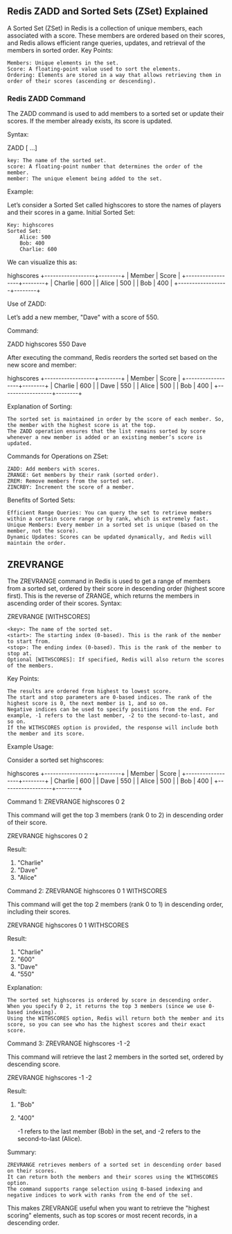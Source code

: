 ## Redis ZADD and Sorted Sets (ZSet) Explained

A Sorted Set (ZSet) in Redis is a collection of unique members, each associated with a score. These members are ordered based on their scores, and Redis allows efficient range queries, updates, and retrieval of the members in sorted order.
Key Points:

    Members: Unique elements in the set.
    Score: A floating-point value used to sort the elements.
    Ordering: Elements are stored in a way that allows retrieving them in order of their scores (ascending or descending).

### Redis ZADD Command

The ZADD command is used to add members to a sorted set or update their scores. If the member already exists, its score is updated.

Syntax:

ZADD <key> <score1> <member1> [<score2> <member2> ...]

    key: The name of the sorted set.
    score: A floating-point number that determines the order of the member.
    member: The unique element being added to the set.

Example:

Let’s consider a Sorted Set called highscores to store the names of players and their scores in a game.
Initial Sorted Set:

    Key: highscores
    Sorted Set:
        Alice: 500
        Bob: 400
        Charlie: 600

We can visualize this as:

highscores
+------------------+--------+
| Member           | Score  |
+------------------+--------+
| Charlie          | 600    |
| Alice            | 500    |
| Bob              | 400    |
+------------------+--------+

Use of ZADD:

Let’s add a new member, "Dave" with a score of 550.

Command:

ZADD highscores 550 Dave

After executing the command, Redis reorders the sorted set based on the new score and member:

highscores
+------------------+--------+
| Member           | Score  |
+------------------+--------+
| Charlie          | 600    |
| Dave             | 550    |
| Alice            | 500    |
| Bob              | 400    |
+------------------+--------+

Explanation of Sorting:

    The sorted set is maintained in order by the score of each member. So, the member with the highest score is at the top.
    The ZADD operation ensures that the list remains sorted by score whenever a new member is added or an existing member’s score is updated.

Commands for Operations on ZSet:

    ZADD: Add members with scores.
    ZRANGE: Get members by their rank (sorted order).
    ZREM: Remove members from the sorted set.
    ZINCRBY: Increment the score of a member.

Benefits of Sorted Sets:

    Efficient Range Queries: You can query the set to retrieve members within a certain score range or by rank, which is extremely fast.
    Unique Members: Every member in a sorted set is unique (based on the member, not the score).
    Dynamic Updates: Scores can be updated dynamically, and Redis will maintain the order.

## ZREVRANGE
The ZREVRANGE command in Redis is used to get a range of members from a sorted set, ordered by their score in descending order (highest score first). This is the reverse of ZRANGE, which returns the members in ascending order of their scores.
Syntax:

ZREVRANGE <key> <start> <stop> [WITHSCORES]

    <key>: The name of the sorted set.
    <start>: The starting index (0-based). This is the rank of the member to start from.
    <stop>: The ending index (0-based). This is the rank of the member to stop at.
    Optional [WITHSCORES]: If specified, Redis will also return the scores of the members.

Key Points:

    The results are ordered from highest to lowest score.
    The start and stop parameters are 0-based indices. The rank of the highest score is 0, the next member is 1, and so on.
    Negative indices can be used to specify positions from the end. For example, -1 refers to the last member, -2 to the second-to-last, and so on.
    If the WITHSCORES option is provided, the response will include both the member and its score.

Example Usage:

Consider a sorted set highscores:

highscores
+------------------+--------+
| Member           | Score  |
+------------------+--------+
| Charlie          | 600    |
| Dave             | 550    |
| Alice            | 500    |
| Bob              | 400    |
+------------------+--------+

Command 1: ZREVRANGE highscores 0 2

This command will get the top 3 members (rank 0 to 2) in descending order of their score.

ZREVRANGE highscores 0 2

Result:

1) "Charlie"
2) "Dave"
3) "Alice"

Command 2: ZREVRANGE highscores 0 1 WITHSCORES

This command will get the top 2 members (rank 0 to 1) in descending order, including their scores.

ZREVRANGE highscores 0 1 WITHSCORES

Result:

1) "Charlie"
2) "600"
3) "Dave"
4) "550"

Explanation:

    The sorted set highscores is ordered by score in descending order.
    When you specify 0 2, it returns the top 3 members (since we use 0-based indexing).
    Using the WITHSCORES option, Redis will return both the member and its score, so you can see who has the highest scores and their exact score.

Command 3: ZREVRANGE highscores -1 -2

This command will retrieve the last 2 members in the sorted set, ordered by descending score.

ZREVRANGE highscores -1 -2

Result:

1) "Bob"
2) "400"

    -1 refers to the last member (Bob) in the set, and -2 refers to the second-to-last (Alice).

Summary:

    ZREVRANGE retrieves members of a sorted set in descending order based on their scores.
    It can return both the members and their scores using the WITHSCORES option.
    The command supports range selection using 0-based indexing and negative indices to work with ranks from the end of the set.

This makes ZREVRANGE useful when you want to retrieve the "highest scoring" elements, such as top scores or most recent records, in a descending order.

